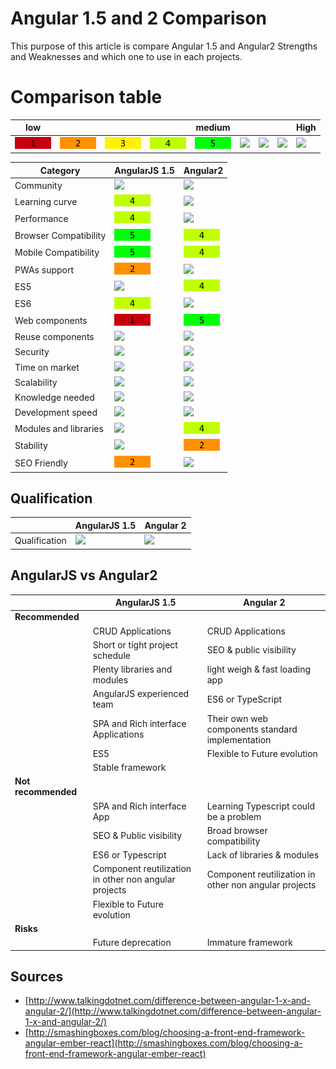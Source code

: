# Angular 1.5 and 2 Comparison

This purpose of this article is compare Angular 1.5 and Angular2 Strengths and Weaknesses and which one to use in each projects.   

# Comparison table

| low |  |  |  | medium |  |  |  | High |
|---|---|---|---|---|---|---|---|---|
| ![](assets/images/1.png) | ![](assets/images/2.png)  | ![](assets/images/3.png) | ![](assets/images/4.png) |  ![](assets/images/5.png)    | ![](assets/images/6.png) | ![](assets/images/7.png) | ![](assets/images/8.png) | ![](assets/images/9.png) |

| Category | AngularJS 1.5 | Angular2 |
|----------|-------|-------|
| Community | ![](assets/images/9.png) | ![](assets/images/9.png) |
| Learning curve | ![](assets/images/4.png) | ![](assets/images/6.png) |
| Performance | ![](assets/images/4.png) | ![](assets/images/6.png) |
| Browser Compatibility | ![](assets/images/5.png) | ![](assets/images/4.png) |
| Mobile Compatibility | ![](assets/images/5.png) | ![](assets/images/4.png) |
| PWAs support | ![](assets/images/2.png) | ![](assets/images/7.png) |
| ES5 | ![](assets/images/9.png) | ![](assets/images/4.png) |
| ES6 | ![](assets/images/4.png) | ![](assets/images/9.png) |
| Web components | ![](assets/images/1.png) | ![](assets/images/5.png) |
| Reuse components | ![](assets/images/7.png) | ![](assets/images/7.png) |
| Security | ![](assets/images/7.png) | ![](assets/images/8.png) |
| Time on market | ![](assets/images/7.png) | ![](assets/images/7.png) |
| Scalability | ![](assets/images/7.png) | ![](assets/images/8.png) |
| Knowledge needed | ![](assets/images/6.png) | ![](assets/images/6.png) |
| Development speed | ![](assets/images/6.png) | ![](assets/images/8.png) |
| Modules and libraries | ![](assets/images/8.png) | ![](assets/images/4.png) |
| Stability | ![](assets/images/8.png) | ![](assets/images/2.png) |
| SEO Friendly | ![](assets/images/2.png) | ![](assets/images/8.png) |


## Qualification

| | AngularJS 1.5 | Angular 2 |
|-----|-----|-----|
| Qualification | ![](assets/images/6.png) | ![](assets/images/6.png) |


## AngularJS vs Angular2

| | AngularJS 1.5 | Angular 2 |
|-----|-----|-----|
| **Recommended** | | |
| | CRUD Applications | CRUD Applications |
| | Short or tight project schedule | SEO & public visibility |
| | Plenty libraries and modules | light weigh & fast loading app |
| | AngularJS experienced team | ES6 or TypeScript |
| | SPA and Rich interface Applications | Their own web components standard implementation |
| | ES5 | Flexible to Future evolution |
| | Stable framework | |
| **Not recommended** | | |
| | SPA and Rich interface App | Learning Typescript could be a problem |
| | SEO & Public visibility | Broad browser compatibility |
| | ES6 or Typescript | Lack of libraries & modules |
| | Component reutilization in other non angular projects | Component reutilization in other non angular projects |
| | Flexible to Future evolution | |
| **Risks** |  |  |
| | Future deprecation | Immature framework |


## Sources

* [http://www.talkingdotnet.com/difference-between-angular-1-x-and-angular-2/](http://www.talkingdotnet.com/difference-between-angular-1-x-and-angular-2/)
* [http://smashingboxes.com/blog/choosing-a-front-end-framework-angular-ember-react](http://smashingboxes.com/blog/choosing-a-front-end-framework-angular-ember-react)